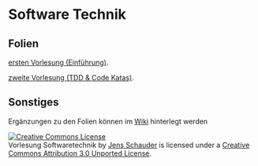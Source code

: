 Software Technik
================

Folien
------

[ersten Vorlesung (Einführung)](http://slid.es/jensschauder/softwaretechnik-lesson1).

[zweite Vorlesung (TDD & Code Katas)](http://slid.es/jensschauder/softwaretechnik-lesson2).

Sonstiges
---------

Ergänzungen zu den Folien können im [Wiki](https://github.com/schauder/softwaretechnik/wiki) hinterlegt werden


<a rel="license" href="http://creativecommons.org/licenses/by/3.0/deed.en_US"><img alt="Creative Commons License" style="border-width:0" src="http://i.creativecommons.org/l/by/3.0/88x31.png" /></a><br /><span xmlns:dct="http://purl.org/dc/terms/" property="dct:title">Vorlesung Softwaretechnik</span> by <a xmlns:cc="http://creativecommons.org/ns#" href="https://github.com/schauder/softwaretechnik" property="cc:attributionName" rel="cc:attributionURL">Jens Schauder</a> is licensed under a <a rel="license" href="http://creativecommons.org/licenses/by/3.0/deed.en_US">Creative Commons Attribution 3.0 Unported License</a>.
